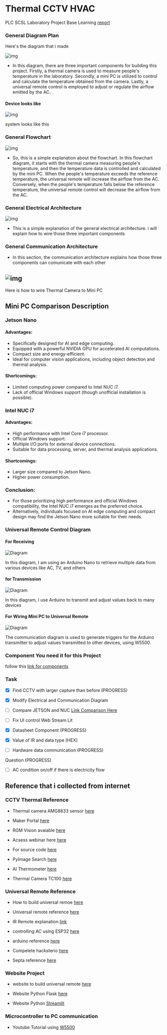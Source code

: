 # Thermal CCTV HVAC

PLC SCSL Laboratory Project Base Learning [report](https://itsacid-my.sharepoint.com/:w:/g/personal/2040221004_student_its_ac_id/EbupkjB1esBMlMnZHS9zQ2QBUzxRnBv61q4FnL3q58EvzA?e=yw7i2B)

### General Diagram Plan

Here's the diagram that i made

![img](doc/img/diagram_plan.png)

- In this diagram, there are three important components for building this project. Firstly, a thermal camera is used to measure people's temperature in the laboratory. Secondly, a mini PC is utilized to control and calculate the temperature obtained from the camera. Lastly, a universal remote control is employed to adjust or regulate the airflow emitted by the AC.

#### Device looks like

![img](doc/img/device.png)

system looks like this

### General Flowchart

![img](doc/img/flowchart.png)

- So, this is a simple explanation about the flowchart. In this flowchart diagram, it starts with the thermal camera measuring people's temperature, and then the temperature data is controlled and calculated by the mini PC. When the people's temperature exceeds the reference temperature, the universal remote will increase the airflow from the AC. Conversely, when the people's temperature falls below the reference temperature, the universal remote control will decrease the airflow from the AC.

### General Electrical Architecture

![img](doc/img/electrical_architecture.png)

- This is a simple explanation of the general electrical architecture. i will explain how to wire those three important components

### General Communication Architecture

- In this section, the communication architecture explains how those three components can comunicate with each other

## ![img](doc/img/communication_architecture.png)

Here is how to wire Thermal Camera to Mini PC

## Mini PC Comparison Description

### Jetson Nano

#### Advantages:

- Specifically designed for AI and edge computing.
- Equipped with a powerful NVIDIA GPU for accelerated AI computations.
- Compact size and energy-efficient.
- Ideal for computer vision applications, including object detection and thermal analysis.

#### Shortcomings:

- Limited computing power compared to Intel NUC i7.
- Lack of official Windows support (though unofficial installation is possible).

### Intel NUC i7

#### Advantages:

- High performance with Intel Core i7 processor.
- Official Windows support.
- Multiple I/O ports for external device connections.
- Suitable for data processing, server, and thermal analysis applications.

#### Shortcomings:

- Larger size compared to Jetson Nano.
- Higher power consumption.

### Conclusion:

- For those prioritizing high performance and official Windows compatibility, the Intel NUC i7 emerges as the preferred choice.
- Alternatively, individuals focused on AI edge computing and compact design may find the Jetson Nano more suitable for their needs.

### Universal Remote Control Diagram

#### For Receiving

![Diagram](doc/img/ur_receiver.png)

In this diagram, I am using an Arduino Nano to retrieve multiple data from various devices like AC, TV, and others

#### for Transmission

![Diagram](doc/img/ur_transmitter.png)

In this diagram, I use Arduino to transmit and adjust values back to many devices

#### For Wiring Mini PC to Universal Remote

![Diagram](doc/img/ur_trigger.png)

The communication diagram is used to generate triggers for the Arduino transmitter to adjust values transmitted to other devices, using W5500.

### Component You need it for this Project

follow this [link for components](https://docs.google.com/spreadsheets/d/1vpriAi5HHOCgwNC7Mt6s1HICf34Qzx8J2fEp0PEnn2U/edit#gid=0)

### Task

- [x] Find CCTV with larger capture than before (PROGRESS)
- [x] Modify Electrical and Communication Diagram

- [ ] Compare JETSON and NUC [Link Comparison Here](https://docs.google.com/spreadsheets/d/1smyAvMr5_zLs4XbiOqaG5MXrTgi8uHW2DJUwPbSx77A/edit?hl=id#gid=0)

- [ ] Fix UI control Web Stream Lit

- [x] Datasheet Component (PROGRESS)

- [x] Value of IR and data type [HEX]

- [ ] Hardware data communication (PROGRESS)

Question (PROGRESS)

- [ ] AC condition on/off if there is electricity flow

## Reference that i collected from internet

### CCTV Thermal Reference

- Thermal camera AMG8833 sensor [here](https://learn.adafruit.com/adafruit-amg8833-8x8-thermal-camera-sensor)

- Maker Portal [here](https://github.com/makerportal)

- RGM Vision avaiable [here](https://www.rgmvision.com/infrared-computer-vision/)

- Acsess webinar here [here](https://www.youtube.com/watch?v=0o2d46kyR1Q)

- For source code [here](https://pyimagesearch.com/2022/10/10/introduction-to-infrared-vision-near-vs-mid-far-infrared-images/)

- PyImage Search [here](https://pyimagesearch.com/2022/10/24/thermal-vision-fever-detector-with-python-and-opencv-starter-project/)

- AI Thermometer [here](https://github.com/tomasz-lewicki/ai-thermometer)

- Thermal Camera TC100 [here](https://github.com/leswright1977/PyThermalCamera/)

### Universal Remote Reference

- How to build universal remoe [here](https://www.youtube.com/watch?v=m7z4CU5mw9E)

- Universal remote reference [here](https://ieeexplore.ieee.org/document/8075906)

- IR Remote explanation [link](https://github.com/Arduino-IRremote/Arduino-IRremote)

- controlling AC using ESP32 [here](https://www.makerguides.com/control-air-conditioner-via-ir-with-esp32-esp8266/)

- arduino reference [here](https://www.electronicshub.org/diy-universal-remote-using-arduino/)

- Compelete hacksterio [here](https://www.hackster.io/sainisagar7294/arduino-based-universal-tv-remote-09af2d)

- Septa reference [here](https://youtu.be/_nm4if-lusI?si=m2NDjdd2vk4Lo-Tv)

### Website Project

- website to build universal remote [here](https://www.viralsciencecreativity.com/post/universal-ir-remote-controller)

- Website Python Flask [here](https://pyimagesearch.com/2019/09/02/opencv-stream-video-to-web-browser-html-page/)

- Website Python [Streamlit](https://github.com/petermartens98/Streamlit-OpenCV-Webcam-Display-Web-App)

### Microcontroller to PC communication

- Youtube Tutorial using [W5500](https://www.youtube.com/watch?v=kB0jZ2dh_vA)
